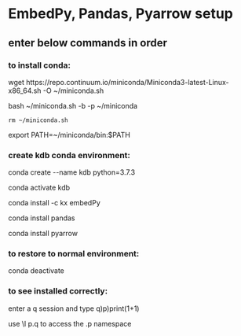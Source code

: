 # EmbedPy, Pandas, Pyarrow setup
## enter below commands in order
### to install conda:
 wget https://<span></span>repo.continuum.io/miniconda/Miniconda3-latest-Linux-x86_64.sh -O ~/miniconda.sh
 
 bash ~/miniconda.sh -b -p ~/miniconda 
 
 ` rm ~/miniconda.sh `
 
 export PATH=~/miniconda/bin:$PATH 
### create kdb conda environment:
 conda create --name kdb python=3.7.3

 conda activate kdb
 
 conda install -c kx embedPy
 
 conda install pandas
 
 conda install pyarrow
 
 
 ### to restore to normal environment:
 conda deactivate
 
 ### to see installed correctly:
 
 enter a q session and type q)p)print(1+1)
 
 use \l p.q to access the .p namespace
